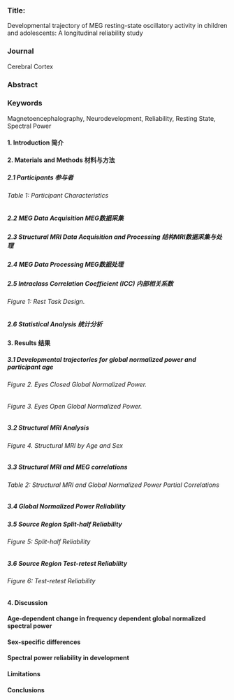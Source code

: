 ### Title:
  Developmental trajectory of MEG resting-state oscillatory activity in children and adolescents: A longitudinal reliability study
### Journal
  Cerebral Cortex
### Abstract
### Keywords
  Magnetoencephalography, Neurodevelopment, Reliability, Resting State, Spectral Power

#### 1. Introduction 简介

#### 2. Materials and Methods 材料与方法

##### 	2.1 Participants 参与者

###### 		Table 1: Participant Characteristics

##### 	2.2 MEG Data Acquisition MEG数据采集

##### 	2.3 Structural MRI Data Acquisition and Processing 结构MRI数据采集与处理

##### 	2.4 MEG Data Processing MEG数据处理

##### 	2.5 Intraclass Correlation Coefficient (ICC) 内部相关系数

###### 		Figure 1: Rest Task Design.

##### 	2.6 Statistical Analysis 统计分析

#### 3. Results 结果

##### 	3.1 Developmental trajectories for global normalized power and participant age

###### 		Figure 2. Eyes Closed Global Normalized Power.

###### 		Figure 3. Eyes Open Global Normalized Power. 

##### 	3.2 Structural MRI Analysis

###### 		Figure 4. Structural MRI by Age and Sex

##### 	3.3 Structural MRI and MEG correlations

###### 		Table 2: Structural MRI and Global Normalized Power Partial Correlations

##### 	3.4 Global Normalized Power Reliability

##### 	3.5 Source Region Split-half Reliability

###### 		Figure 5: Split-half Reliability

##### 	3.6 Source Region Test-retest Reliability

###### 		Figure 6: Test-retest Reliability

#### 4. Discussion

#### Age-dependent change in frequency dependent global normalized spectral power

#### Sex-specific differences 

#### Spectral power reliability in development

#### Limitations

#### Conclusions
